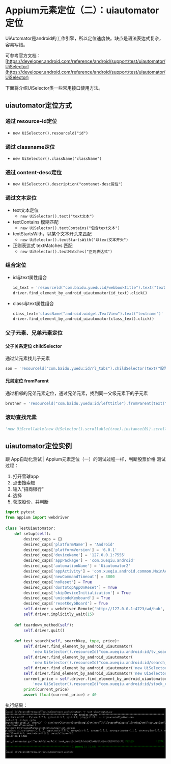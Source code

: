 # Appium元素定位（二）：uiautomator定位
<!--more-->
UiAutomator是android的工作引擎，所以定位速度快。缺点是语法表达式复杂，容易写错。

可参考官方文档：[https://developer.android.com/reference/android/support/test/uiautomator/UiSelector](https://developer.android.com/reference/android/support/test/uiautomator/UiSelector)

下面将介绍UiSelector类一些常用接口使用方法。

## uiautomator定位方式
### 通过 resource-id定位
* `new UiSelector().resourceld("id")`
### 通过 classname定位
* `new UiSelector().className("className")`
### 通过 content-desc定位
* `new UiSelector().description("contenet-desc属性")`
### 通过文本定位
* text文本定位
    * `new UiSelector().text("text文本")`
* textContains 模糊匹配
    * `new UiSelector().textContains("包含text文本")`
* textStartsWith，以某个文本开头来匹配
    * `new UiSelector().textStartsWith("以text文本开头")`
* 正则表达式 textMatches 匹配
    * `new UiSelector().textMatches("正则表达式")`
### 组合定位
* id与text属性组合	
	```python
    id_text = 'resourceld("com.baidu.yuedu:id/webbooktitle").text("textname")'
    driver.find_element_by_android_uiautomator(id_text).click()
  ```
* class与text属性组合
	```python
    class_text='className("android.widget.TextView").text("textname")'
    driver.find_element_by_android_uiautomator(class_text).click()
  ```

### 父子元素、兄弟元素定位
#### 父子关系定位 childSelector
通过父元素找儿子元素
```python
son = 'resourceld("com.baidu.yuedu:id/rl_tabs").childSelector(text("股票"))'
```
#### 兄弟定位 fromParent
通过相邻的兄弟元素定位，通过兄弟元素，找到同一父级元素下的子元素
```python
brother = 'resourceld("com.baidu.yuedu:id/lefttitle").fromParent(text("用户"))'
```

### 滚动查找元素
```python
'new UiScrollable(new UiSelector().scrollable(true).instance(0)).scrollIntoView(newUiSelector().text("查找的文本").instance(0));'
```
## uiautomator定位实例
跟 App自动化测试 | Appium元素定位（一）的测试过程一样，判断股票价格
测试过程：
1. 打开雪球app
2. 点击搜索框
3. 输入"招商银行"
4. 选择
5. 获取股价，并判断

```python
import pytest
from appium import webdriver

class TestUiautomator:
    def setup(self):
        desired_caps = {}
        desired_caps['platformName'] = 'Android'
        desired_caps['platformVersion'] = '6.0.1'
        desired_caps['deviceName'] = '127.0.0.1:7555'
        desired_caps['appPackage'] = 'com.xueqiu.android'
        desired_caps['automationName'] = 'Uiautomator2'
        desired_caps['appActivity'] = 'com.xueqiu.android.common.MainActivity'
        desired_caps['newCommandTimeout'] = 3000
        desired_caps['noReset'] = True
        desired_caps['dontStopAppOnReset'] = True
        desired_caps['skipDeviceInitialization'] = True
        desired_caps['unicodeKeyboard'] = True
        desired_caps['resetKeybBoard'] = True
        self.driver = webdriver.Remote('http://127.0.0.1:4723/wd/hub', desired_caps)
        self.driver.implicitly_wait(15)

    def teardown_method(self):
        self.driver.quit()

    def test_search(self, searchkey, type, price):
        self.driver.find_element_by_android_uiautomator(
            'new UiSelector().resourceId("com.xueqiu.android:id/tv_search")').click()
        self.driver.find_element_by_android_uiautomator(
            'new UiSelector().resourceId("com.xueqiu.android:id/search_input_text")').send_keys("招商银行")
        self.driver.find_element_by_android_uiautomator('new UiSelector().text("SH600036")').click()
        self.driver.find_element_by_android_uiautomator('new UiSelector().text("SH600036")').click()
        current_price = self.driver.find_element_by_android_uiautomator(
            'new UiSelector().resourceId("com.xueqiu.android:id/stock_current_price")').text
        print(current_price)
        assert float(current_price) > 40
```
执行结果：
![](appium-locator-uiautomator/test_uiautomator.png)



